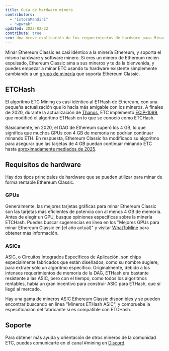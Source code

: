 ```yaml
---
title: Guía de hardware minero
contributors:
  - "IstoraMandiri"
  - "wpwrak"
updated: 2022-02-22
contribute: true
seo: Una breve explicación de los requerimientos de hardware para Minar Ethereum Classic, cubriendo ETHash vs ETCHash, SHA3, GPU y ASICs.
---
```


Minar Ethereum Classic es casi idéntico a la minería Ethereum, y soporta el mismo hardware y software minero. Si eres un minero de Ethereum recién expulsado, Ethereum Classic ama a sus mineros y te da la bienvenida, y puedes empezar a minar ETC usando tu hardware existente simplemente cambiando a un [grupo de minería](/mining/pools) que soporta Ethereum Classic.

## ETCHash

El algoritmo ETC Mining es casi idéntico al ETHash de Ethereum, con una pequeña actualización que lo hacía más amigable con los mineros. A finales de 2020, durante la actualización de [Thanos](/blog/2020-11-27-thanos-hard-fork-upgrade), ETC implementó [ECIP-1099](https://ecips.ethereumclassic.org/ECIPs/ecip-1099), que modificó el algoritmo ETHash en lo que se conoció como ETCHash.

Básicamente, en 2020, el DAG de Ethereum superó los 4 GB, lo que significa que muchos GPUs con 4 GB de memoria no podrían continuar minando ETH. En respuesta, Ethereum Classic ha modificado su algoritmo para asegurar que las tarjetas de 4 GB puedan continuar minando ETC hasta [aproximadamente mediados de 2025](https://minerstat.com/dag-size-calculator).

## Requisitos de hardware

Hay dos tipos principales de hardware que se pueden utilizar para minar de forma rentable Ethereum Classic.

### GPUs

Generalmente, las mejores tarjetas gráficas para minar Ethereum Classic son las tarjetas más eficientes de potencia con al menos 4 GB de memoria. Antes de elegir un GPU, busque opiniones específicas sobre la minería ETCHash. Puedes buscar sugerencias en línea en los "Mejores GPUs para minar Ethereum Classic en [el año actual]" y visitar [WhatToMine](https://whattomine.com/coins?e4g=true) para obtener más información.

### ASICs

ASIC, o Circuitos Integrados Específicos de Aplicación, son chips especialmente fabricados que están diseñados, como su nombre sugiere, para extraer sólo un algoritmo específico. Originalmente, debido a los intensos requerimientos de memoria de la DAG, ETHash era bastante resistente a las ASIC, pero con el tiempo, como todos los algoritmos rentables, había un gran incentivo para construir ASIC para ETHash, que sí llegó al mercado.

Hay una gama de mineros ASIC Ethereum Classic disponibles y se pueden encontrar buscando en línea "Mineros ETHash ASIC", y compruebe la especificación del fabricante si es compatible con ETCHash.

## Soporte

Para obtener más ayuda y orientación de otros mineros de la comunidad ETC, puedes comunicarte en el canal #mining en [Discord](https://ethereumclassic.org/discord).
